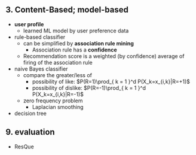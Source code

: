<!-- META
{"title":"基礎から学ぶ推薦システム - 情報技術で嗜好を予測する -","link":"https://www.coronasha.co.jp/np/isbn/9784339029284/","media":"book","tags":["recommender","preference",""],"short":{"en":"content-based: neighborhood, model-base. collaboration: neighborhood, model-based, latent factor. knowledge-based. hybrid. evaluation.","ja":"内容ベース（近傍、モデルベース）、協調フィルタリング（近傍、モデルベース、潜在因子）、知識ベース、ハイブリッド型、評価"},"importance":3,"hasPage":true,"createdAt":1745475486.572,"updatedAt":1745822480.959,"filename":"1745475486"}
META -->

## 3. Content-Based; model-based
- **user profile**
  - learned ML model by user preference data
- rule-based classifier
  - can be simplified by **association rule mining**
    - Association rule has a **confidence**
  - Recommendation score is a weighted (by confidence) average of firing of the association rule
- naive Bayes classifier
  - compare the greater/less of
    - possibility of like: $P(R=1)\prod_{ k = 1 }^d P(X_k=x_{i,k}|R=+1)$
    - possibility of dislike: $P(R=-1)\prod_{ k = 1 }^d P(X_k=x_{i,k}|R=-1)$
  - zero frequency problem
    - Laplacian smoothing
- decision tree
 

## 9. evaluation
- ResQue 